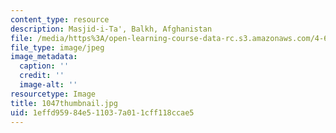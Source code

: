 ```yaml
---
content_type: resource
description: Masjid-i-Ta', Balkh, Afghanistan
file: /media/https%3A/open-learning-course-data-rc.s3.amazonaws.com/4-614-religious-architecture-and-islamic-cultures-fall-2002/1effd95984e511037a011cff118ccae5_1047thumbnail.jpg
file_type: image/jpeg
image_metadata:
  caption: ''
  credit: ''
  image-alt: ''
resourcetype: Image
title: 1047thumbnail.jpg
uid: 1effd959-84e5-1103-7a01-1cff118ccae5
---
```

